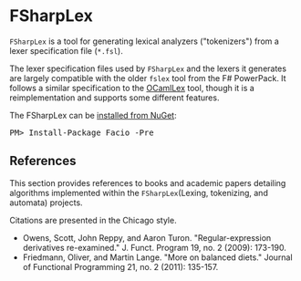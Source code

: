 FSharpLex
=========

`FSharpLex` is a tool for generating lexical analyzers ("tokenizers") from a lexer specification file (`*.fsl`).

The lexer specification files used by `FSharpLex` and the lexers it generates are largely compatible with the older `fslex` tool from the F# PowerPack. It follows a similar specification to the [OCamlLex](http://plus.kaist.ac.kr/~shoh/ocaml/ocamllex-ocamlyacc/ocamllex-tutorial/index.html) tool, though it is a reimplementation and supports some different features.

<div class="row">
    <div class="span1"></div>
    <div class="span6">
        <div class="well well-small" id="nuget">
            The FSharpLex can be <a href="https://www.nuget.org/packages/Facio/">installed from NuGet</a>:
            <pre>PM> Install-Package Facio -Pre</pre>
        </div>
    </div>
    <div class="span1"></div>
</div>

References
----------

This section provides references to books and academic papers detailing algorithms implemented within the `FSharpLex`(Lexing, tokenizing, and automata) projects.

Citations are presented in the Chicago style.

* Owens, Scott, John Reppy, and Aaron Turon. "Regular-expression derivatives re-examined." J. Funct. Program 19, no. 2 (2009): 173-190.
* Friedmann, Oliver, and Martin Lange. "More on balanced diets." Journal of Functional Programming 21, no. 2 (2011): 135-157.
